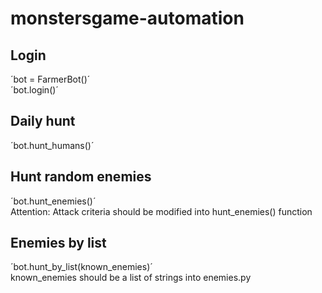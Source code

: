 # monstersgame-automation
## Login  
´bot = FarmerBot()´  
´bot.login()´  
  
## Daily hunt  
´bot.hunt_humans()´  
  
## Hunt random enemies
´bot.hunt_enemies()´  
Attention: Attack criteria should be modified into hunt_enemies() function  
  
## Enemies by list    
´bot.hunt_by_list(known_enemies)´  
known_enemies should be a list of strings into enemies.py


